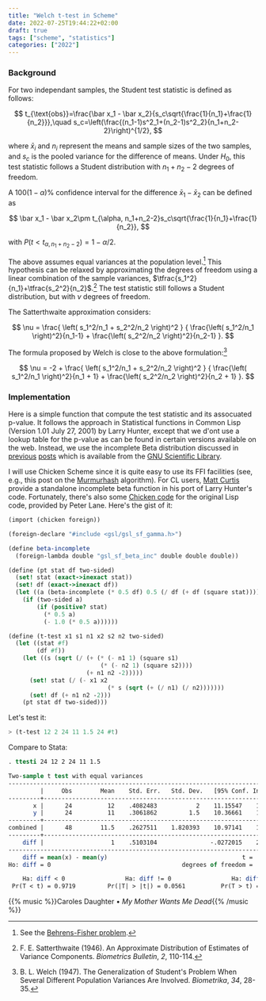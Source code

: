 ```yaml
---
title: "Welch t-test in Scheme"
date: 2022-07-25T19:44:22+02:00
draft: true
tags: ["scheme", "statistics"]
categories: ["2022"]
---
```


### Background

For two independant samples, the Student test statistic is defined as follows:

$$
t_{\text{obs}}=\frac{\bar x_1 - \bar x_2}{s_c\sqrt{\frac{1}{n_1}+\frac{1}{n_2}}},\quad
s_c=\left(\frac{(n_1-1)s^2_1+(n_2-1)s^2_2}{n_1+n_2-2}\right)^{1/2},
$$

where $\bar x_i$ and $n_i$ represent the means and sample sizes of the two samples, and $s_c$ is the pooled variance for the difference of means. Under $H_0$, this test statistic follows a Student distribution with $n_1+n_2-2$ degrees of freedom.

A $100(1-\alpha)$\% confidence interval for the difference $\bar x_1 - \bar x_2$ can be defined as

$$
\bar x_1 - \bar x_2\pm t_{\alpha, n_1+n_2-2}s_c\sqrt{\frac{1}{n_1}+\frac{1}{n_2}},
$$

with $P(t<t_{\alpha,n_1+n_2-2})=1-\alpha/2$.

The above assumes equal variances at the population level.[^1] This hypothesis can be relaxed by approximating the degrees of freedom using a linear combination of the sample variances, $\tfrac{s_1^2}{n_1}+\tfrac{s_2^2}{n_2}$.[^2] The test statistic still follows a Student distribution, but with $\nu$ degrees of freedom.

The Satterthwaite approximation considers:

$$
\nu = \frac{ \left( s_1^2/n_1 + s_2^2/n_2 \right)^2 }
{ \frac{\left( s_1^2/n_1 \right)^2}{n_1-1} + \frac{\left( s_2^2/n_2 \right)^2}{n_2-1} }.
$$

The formula proposed by Welch is close to the above formulation:[^3]

$$
\nu = -2 + \frac{ \left( s_1^2/n_1 + s_2^2/n_2 \right)^2 }
{ \frac{\left( s_1^2/n_1 \right)^2}{n_1 + 1} + \frac{\left( s_2^2/n_2 \right)^2}{n_2 + 1} }.
$$

### Implementation

Here is a simple function that compute the test statistic and its assocuated p-value. It follows the approach in Statistical functions in Common Lisp (Version 1.01 July 27, 2001) by Larry Hunter, except that we d'ont use a lookup table for the p-value as can be found in certain versions available on the web. Instead, we use the incomplete Beta distribution discussed in [previous] [posts] which is available from the [GNU Scientific Library].

I will use Chicken Scheme since it is quite easy to use its FFI facilities (see, e.g., this post on the [Murmurhash] algorithm). For CL users, [Matt Curtis] provide a standalone incomplete beta function in his port of Larry Hunter's code. Fortunately, there's also some [Chicken code] for the original Lisp code, provided by Peter Lane. Here's the gist of it:

```scheme
(import (chicken foreign))

(foreign-declare "#include <gsl/gsl_sf_gamma.h>")

(define beta-incomplete
  (foreign-lambda double "gsl_sf_beta_inc" double double double))

(define (pt stat df two-sided)
  (set! stat (exact->inexact stat))
  (set! df (exact->inexact df))
  (let ((a (beta-incomplete (* 0.5 df) 0.5 (/ df (+ df (square stat))))))
    (if (two-sided a)
        (if (positive? stat)
          (* 0.5 a)
          (- 1.0 (* 0.5 a))))))

(define (t-test x1 s1 n1 x2 s2 n2 two-sided)
  (let ((stat #f)
        (df #f))
    (let ((s (sqrt (/ (+ (* (- n1 1) (square s1)
                          (* (- n2 1) (square s2))))
                      (+ n1 n2 -2)))))
      (set! stat (/ (- x1 x2
                            (* s (sqrt (+ (/ n1) (/ n2)))))))
      (set! df (+ n1 n2 -2)))
    (pt stat df two-sided)))
```

Let's test it:

```scheme
> (t-test 12 2 24 11 1.5 24 #t)
```

Compare to Stata:

```stata
. ttesti 24 12 2 24 11 1.5

Two-sample t test with equal variances
------------------------------------------------------------------------------
         |     Obs        Mean    Std. Err.   Std. Dev.   [95% Conf. Interval]
---------+--------------------------------------------------------------------
       x |      24          12    .4082483           2    11.15547    12.84453
       y |      24          11    .3061862         1.5    10.36661    11.63339
---------+--------------------------------------------------------------------
combined |      48        11.5    .2627511    1.820393    10.97141    12.02859
---------+--------------------------------------------------------------------
    diff |                   1    .5103104               -.0272015    2.027201
------------------------------------------------------------------------------
    diff = mean(x) - mean(y)                                      t =   1.9596
Ho: diff = 0                                     degrees of freedom =       46

    Ha: diff < 0                 Ha: diff != 0                 Ha: diff > 0
 Pr(T < t) = 0.9719         Pr(|T| > |t|) = 0.0561          Pr(T > t) = 0.0281
```

{{% music %}}Caroles Daughter • _My Mother Wants Me Dead_{{% /music %}}

[^1]: See the [Behrens-Fisher problem](https://en.wikipedia.org/wiki/Behrens–Fisher_problem).
[^2]: F. E. Satterthwaite (1946). An Approximate Distribution of Estimates of Variance Components. _Biometrics Bulletin_, _2_, 110-114.
[^3]: B. L. Welch (1947). The Generalization of Student's Problem When Several Different Population Variances Are Involved. _Biometrika_, _34_, 28-35.

[previous]: /post/student-approx/
[posts]: /post/computing-student-t/
[gnu scientific library]: https://www.gnu.org/software/gsl/doc/html/specfunc.html
[murmurhash]: /post/murmurhash/
[matt curtis]: https://github.com/mrc/lhstats
[chicken code]: https://wiki.call-cc.org/eggref/5/statistics
